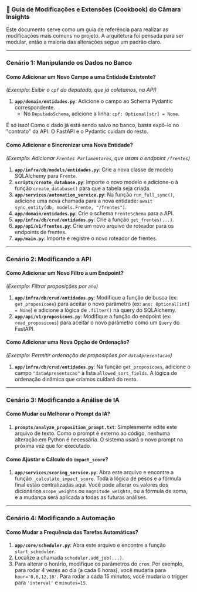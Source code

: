 ### 📖 Guia de Modificações e Extensões (Cookbook) do Câmara Insights

Este documento serve como um guia de referência para realizar as modificações mais comuns no projeto. A arquitetura foi pensada para ser modular, então a maioria das alterações segue um padrão claro.

---

### Cenário 1: Manipulando os Dados no Banco

#### **Como Adicionar um Novo Campo a uma Entidade Existente?**
*(Exemplo: Exibir o `cpf` do deputado, que já coletamos, na API)*

1.  **`app/domain/entidades.py`**: Adicione o campo ao Schema Pydantic correspondente.
    * No `DeputadoSchema`, adicione a linha: `cpf: Optional[str] = None`.

É só isso! Como o dado já está sendo salvo no banco, basta expô-lo no "contrato" da API. O FastAPI e o Pydantic cuidam do resto.

#### **Como Adicionar e Sincronizar uma Nova Entidade?**
*(Exemplo: Adicionar `Frentes Parlamentares`, que usam o endpoint `/frentes`)*

1.  **`app/infra/db/models/entidades.py`**: Crie a nova classe de modelo SQLAlchemy para `Frente`.
2.  **`scripts/create_database.py`**: Importe o novo modelo e adicione-o à função `create_database()` para que a tabela seja criada.
3.  **`app/services/automation_service.py`**: Na função `run_full_sync()`, adicione uma nova chamada para a nova entidade: `await sync_entity(db, models.Frente, "/frentes")`.
4.  **`app/domain/entidades.py`**: Crie o schema `FrenteSchema` para a API.
5.  **`app/infra/db/crud/entidades.py`**: Crie a função `get_frentes(...)`.
6.  **`app/api/v1/frentes.py`**: Crie um novo arquivo de roteador para os endpoints de frentes.
7.  **`app/main.py`**: Importe e registre o novo roteador de frentes.

---

### Cenário 2: Modificando a API

#### **Como Adicionar um Novo Filtro a um Endpoint?**
*(Exemplo: Filtrar proposições por `ano`)*

1.  **`app/infra/db/crud/entidades.py`**: Modifique a função de busca (ex: `get_proposicoes`) para aceitar o novo parâmetro (ex: `ano: Optional[int] = None`) e adicione a lógica de `.filter()` na query do SQLAlchemy.
2.  **`app/api/v1/proposicoes.py`**: Modifique a função do endpoint (ex: `read_proposicoes`) para aceitar o novo parâmetro como um `Query` do FastAPI.

#### **Como Adicionar uma Nova Opção de Ordenação?**
*(Exemplo: Permitir ordenação de proposições por `dataApresentacao`)*

1.  **`app/infra/db/crud/entidades.py`**: Na função `get_proposicoes`, adicione o campo `"dataApresentacao"` à lista `allowed_sort_fields`. A lógica de ordenação dinâmica que criamos cuidará do resto.

---

### Cenário 3: Modificando a Análise de IA

#### **Como Mudar ou Melhorar o Prompt da IA?**

1.  **`prompts/analyze_proposition_prompt.txt`**: Simplesmente edite este arquivo de texto. Como o prompt é externo ao código, nenhuma alteração em Python é necessária. O sistema usará o novo prompt na próxima vez que for executado.

#### **Como Ajustar o Cálculo do `impact_score`?**

1.  **`app/services/scoring_service.py`**: Abra este arquivo e encontre a função `_calculate_impact_score`. Toda a lógica de pesos e a fórmula final estão centralizadas aqui. Você pode alterar os valores dos dicionários `scope_weights` ou `magnitude_weights`, ou a fórmula de soma, e a mudança será aplicada a todas as futuras análises.

---

### Cenário 4: Modificando a Automação

#### **Como Mudar a Frequência das Tarefas Automáticas?**

1.  **`app/core/scheduler.py`**: Abra este arquivo e encontre a função `start_scheduler`.
2.  Localize a chamada `scheduler.add_job(...)`.
3.  Para alterar o horário, modifique os parâmetros do `cron`. Por exemplo, para rodar 4 vezes ao dia (a cada 6 horas), você mudaria para `hour='0,6,12,18'`. Para rodar a cada 15 minutos, você mudaria o trigger para `'interval'` e `minutes=15`.
